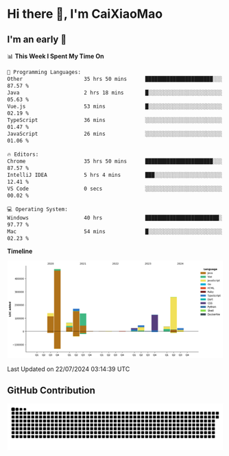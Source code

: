 # Hi there 👋, I'm CaiXiaoMao

## I'm an early 🐤
<!--START_SECTION:waka-->
📊 **This Week I Spent My Time On** 

```text
💬 Programming Languages: 
Other                    35 hrs 50 mins      ██████████████████████░░░   87.57 % 
Java                     2 hrs 18 mins       █░░░░░░░░░░░░░░░░░░░░░░░░   05.63 % 
Vue.js                   53 mins             █░░░░░░░░░░░░░░░░░░░░░░░░   02.19 % 
TypeScript               36 mins             ░░░░░░░░░░░░░░░░░░░░░░░░░   01.47 % 
JavaScript               26 mins             ░░░░░░░░░░░░░░░░░░░░░░░░░   01.06 % 

🔥 Editors: 
Chrome                   35 hrs 50 mins      ██████████████████████░░░   87.57 % 
IntelliJ IDEA            5 hrs 4 mins        ███░░░░░░░░░░░░░░░░░░░░░░   12.41 % 
VS Code                  0 secs              ░░░░░░░░░░░░░░░░░░░░░░░░░   00.02 % 

💻 Operating System: 
Windows                  40 hrs              ████████████████████████░   97.77 % 
Mac                      54 mins             █░░░░░░░░░░░░░░░░░░░░░░░░   02.23 % 
```

**Timeline**

![Lines of Code chart](https://raw.githubusercontent.com/caixiaomao/caixiaomao/main/assets/bar_graph.png)


 Last Updated on 22/07/2024 03:14:39 UTC
<!--END_SECTION:waka-->

## GitHub Contribution
<picture>
  <source media="(prefers-color-scheme: dark)" srcset="/dist/snake/github-contribution-grid-snake-dark.svg" />
  <source media="(prefers-color-scheme: light)" srcset="/dist/snake/github-contribution-grid-snake.svg" />
  <img alt="github contribution grid snake animation" src="/dist/snake/github-contribution-grid-snake.svg" />
</picture>
